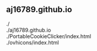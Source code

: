 ## aj16789.github.io   
./  
./aj16789.github.io  
./PortableCookieClicker/index.html  
./ovhicons/index.html  

